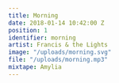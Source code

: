 ```yaml
---
title: Morning
date: 2018-01-14 10:42:00 Z
position: 1
identifier: morning
artist: Francis & the Lights
image: "/uploads/morning.svg"
file: "/uploads/morning.mp3"
mixtape: Amylia
---
```


